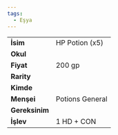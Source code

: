```yaml
---
tags:
  - Eşya
---  
```

  
  
  
|  |  |  
|---|---|  
| **İsim** | HP Potion (x5)|  
| **Okul** | |  
| **Fiyat** | 200 gp|  
| **Rarity** | |  
| **Kimde** | |  
| **Menşei** | Potions General|  
| **Gereksinim** | |  
| **İşlev** | 1 HD + CON|  
  
  
